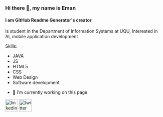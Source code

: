 ### Hi there 👋, my name is Eman
#### I am GitHub Readme Generator's creator


Is student in the Department of Information Systems at UQU, Interested in AI, mobile application development


Skills:
 * JAVA 
  * JS
 * HTML5
 * CSS 
 * Web Design
 * Software development

- 🔭 I’m currently working on this page. 

[<img src='https://cdn.jsdelivr.net/npm/simple-icons@3.0.1/icons/linkedin.svg' alt='linkedin' height='40'>](https://www.linkedin.com/in/https://www.linkedin.com/in/eman-almuqati-682b8726b//)  [<img src='https://cdn.jsdelivr.net/npm/simple-icons@3.0.1/icons/twitter.svg' alt='twitter' height='40'>](https://twitter.com/https://twitter.com/ei77n/)  






